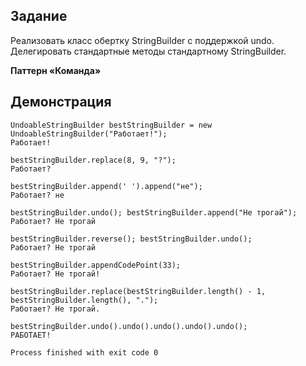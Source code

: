 ## Задание

Реализовать класс обертку StringBuilder с поддержкой undo. Делегировать стандартные
методы стандартному StringBuilder.

**Паттерн «Команда»**

## Демонстрация

```
UndoableStringBuilder bestStringBuilder = new UndoableStringBuilder("Работает!");
Работает!

bestStringBuilder.replace(8, 9, "?");
Работает?

bestStringBuilder.append(' ').append("не");
Работает? не

bestStringBuilder.undo(); bestStringBuilder.append("Не трогай");
Работает? Не трогай

bestStringBuilder.reverse(); bestStringBuilder.undo();
Работает? Не трогай

bestStringBuilder.appendCodePoint(33);
Работает? Не трогай!

bestStringBuilder.replace(bestStringBuilder.length() - 1, bestStringBuilder.length(), ".");
Работает? Не трогай.

bestStringBuilder.undo().undo().undo().undo().undo();
РАБОТАЕТ!

Process finished with exit code 0
```

